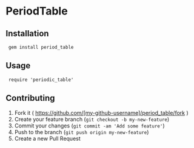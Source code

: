 # PeriodTable

## Installation

     gem install period_table

## Usage

     require 'periodic_table'
## Contributing

1. Fork it ( https://github.com/[my-github-username]/period_table/fork )
2. Create your feature branch (`git checkout -b my-new-feature`)
3. Commit your changes (`git commit -am 'Add some feature'`)
4. Push to the branch (`git push origin my-new-feature`)
5. Create a new Pull Request
